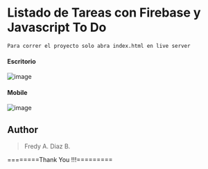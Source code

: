 # Listado de Tareas con Firebase y Javascript To Do

```
Para correr el proyecto solo abra index.html en live server
```
#### Escritorio
![image](https://user-images.githubusercontent.com/16197568/178822695-eb3988ce-08cb-4a0c-9193-d6eb6d7bc78d.png)

#### Mobile
![image](https://user-images.githubusercontent.com/16197568/178824065-92df1a5e-b85a-498c-b209-3d1897afa539.png)

## Author

<blockquote>
Fredy A. Diaz B.

</blockquote>

========Thank You !!!=========
